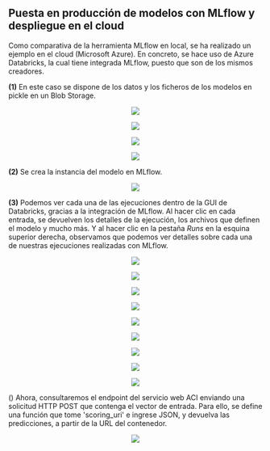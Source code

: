 ## Puesta en producción de modelos con MLflow y despliegue en el cloud

Como comparativa de la herramienta MLflow en local, se ha realizado un ejemplo en el cloud (Microsoft Azure). En concreto, se hace uso de Azure Databricks, la cual tiene integrada MLflow, puesto que son de los mismos creadores.

**(1)** En este caso se dispone de los datos y los ficheros de los modelos en pickle en un Blob Storage.

<p align="center">
  <img src="../docs/imagenes/azure/1.png">
</p>

<p align="center">
  <img src="../docs/imagenes/azure/2.png">
</p>

<p align="center">
  <img src="../docs/imagenes/azure/3.png">
</p>

<p align="center">
  <img src="../docs/imagenes/azure/4.png">
</p>

**(2)** Se crea la instancia del modelo en MLflow. 

<p align="center">
  <img src="../docs/imagenes/azure/5.png">
</p>

**(3)** Podemos ver cada una de las ejecuciones dentro de la GUI de Databricks, gracias a la integración de MLflow. Al hacer clic en cada entrada, se devuelven los detalles de la ejecución, los archivos que definen el modelo y mucho más. Y al hacer clic en la pestaña _Runs_ en la esquina superior derecha, observamos que podemos ver detalles sobre cada una de nuestras ejecuciones realizadas con MLflow. 

<p align="center">
  <img src="../docs/imagenes/azure/6.png">
</p>

<p align="center">
  <img src="../docs/imagenes/azure/7.png">
</p>

<p align="center">
  <img src="../docs/imagenes/azure/8.png">
</p>

<p align="center">
  <img src="../docs/imagenes/azure/9.png">
</p>

<p align="center">
  <img src="../docs/imagenes/azure/10.png">
</p>

<p align="center">
  <img src="../docs/imagenes/azure/11.png">
</p>

<p align="center">
  <img src="../docs/imagenes/azure/12.png">
</p>

<p align="center">
  <img src="../docs/imagenes/azure/13.png">
</p>

<p align="center">
  <img src="../docs/imagenes/azure/14.png">
</p>

() Ahora, consultaremos el endpoint del servicio web ACI enviando una solicitud HTTP POST que contenga el vector de entrada. Para ello, se define una función que tome 'scoring_uri' e ingrese JSON, y devuelva las predicciones, a partir de la URL del contenedor.

<p align="center">
  <img src="../docs/imagenes/azure/15.png">
</p>
